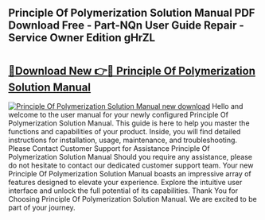 ## Principle Of Polymerization Solution Manual PDF Download Free - Part-NQn User Guide Repair - Service Owner Edition gHrZL

# <h2><a href="http://bc70027.oget.top/?id=Principle+Of+Polymerization+Solution+Manual">🔗Download New 👉🔴 Principle Of Polymerization Solution Manual</a></h2>

[![Principle Of Polymerization Solution Manual new download](https://i.imgur.com/5g1atiW.png)](http://bc70027.oget.top/?id=Principle+Of+Polymerization+Solution+Manual)
Hello and welcome to the user manual for your newly configured Principle Of Polymerization Solution Manual. This guide is here to help you master the functions and capabilities of your product. Inside, you will find detailed instructions for installation, usage, maintenance, and troubleshooting. Please Contact Customer Support for Assistance Principle Of Polymerization Solution Manual Should you require any assistance, please do not hesitate to contact our dedicated customer support team. Your new Principle Of Polymerization Solution Manual boasts an impressive array of features designed to elevate your experience. Explore the intuitive user interface and unlock the full potential of its capabilities. Thank You for Choosing Principle Of Polymerization Solution Manual. We are excited to be part of your journey.
